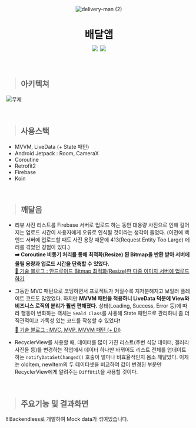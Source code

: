 <div align="center">

![delivery-man (2)](https://user-images.githubusercontent.com/68545018/188453349-bf4cb5d2-6c1d-4911-ace7-791a323d1ccb.png)
# 배달앱<br><img src="https://img.shields.io/badge/Android-3DDC84?style=flat-square&logo=Android&logoColor=white"/> <img src="https://img.shields.io/badge/Kotlin-7F52FF?style=flat-square&logo=Kotlin&logoColor=white"/>

</div>

<br>

> ## 아키텍쳐

![무제](https://user-images.githubusercontent.com/68545018/188452754-466d42af-13f8-4577-8953-16a13802ef50.png)

<br>

> ## 사용스택
- MVVM, LiveData (+ State 패턴)
- Android Jetpack : Room, CameraX
- Coroutine
- Retrofit2
- Firebase
- Koin

<br>

> ## 깨달음

- 리뷰 사진 리스트를 Firebase 서버로 업로드 하는 동안 대용량 사진으로 인해 길어지는 업로드 시간이 사용자에게 오류로 인식될 것이라는 생각이 들었다. (이전에 백엔드 서버에 업로드할 때도 사진 용량 때문에 413(Request Entity Too Large) 에러를 겪었던 경험이 있다.)<br>
**➡️ Coroutine 비동기 처리를 통해 최적화(Resize) 된 Bitmap을 반환 받아 서버에 올릴 용량과 업로드 시간을 단축할 수 있었다.**<br>
[📝 기술 블로그 : 안드로이드 Bitmap 최적화(Resize)한 다중 이미지 서버에 업로드하기](https://velog.io/@dear_jjwim/series/%EC%95%88%EB%93%9C%EB%A1%9C%EC%9D%B4%EB%93%9C-Bitmap-%EC%B5%9C%EC%A0%81%ED%99%94Resize%ED%95%9C-%EB%8B%A4%EC%A4%91-%EC%9D%B4%EB%AF%B8%EC%A7%80-%EC%84%9C%EB%B2%84%EC%97%90-%EC%97%85%EB%A1%9C%EB%93%9C%ED%95%98%EA%B8%B0)

- 그동안 MVC 패턴으로 코딩하면서 프로젝트가 커질수록 지저분해지고 보일러 플레이트 코드도 많았었다. 하지만 **MVVM 패턴을 적용하니 LiveData 덕분에 View와 비즈니스 로직의 분리가 훨씬 편해졌다.** 상태(Loading, Success, Error 등)에 따라 행동이 변화하는 객체는 `Seald Class`를 사용해 State 패턴으로 관리하니 좀 더 직관적이고 가독성 있는 코드를 작성할 수 있었다❗️<br>
[📝 기술 블로그 : MVC, MVP, MVVM 패턴 (+ DI)](https://velog.io/@dear_jjwim/MVC-MVP-MVVM-%ED%8C%A8%ED%84%B4-DI)

- RecyclerView를 사용할 때, 데이터를 많이 가진 리스트(주변 식당 데이터, 갤러리 사진들 등)를 변경하는 작업에서 데이터 하나만 바뀌어도 리스트 전체를 업데이트 하는 `notifyDataSetChanged()` 호출이 얼마나 비효율적인지 몸소 깨달았다. 이제는 oldItem, newItem의 두 데이터셋을 비교하여 값이 변경된 부분만 RecyclerView에게 알려주는 `DiffUtil`을 사용할 것이다.

<br>

> ## 주요기능 및 결과화면
❗️ Backendless로 개발하여 Mock data가 섞여있습니다.


